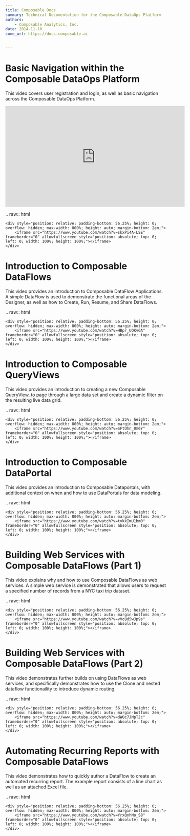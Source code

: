 ```yaml
---
title: Composable Docs
summary: Technical Documentation for the Composable DataOps Platform
authors:
    - Composable Analytics, Inc.
date: 2014-11-10
some_url: https://docs.composable.ai


---
```


# Basic Navigation within the Composable DataOps Platform

This video covers user registration and login, as well as basic navigation across the Composable DataOps Platform.

<iframe width="560" height="315"
src="https://www.youtube.com/watch?v=skxPi4A-LSE" 
frameborder="0" 
allow="accelerometer; autoplay; encrypted-media; gyroscope; picture-in-picture" 
allowfullscreen></iframe>

.. raw:: html

    <div style="position: relative; padding-bottom: 56.25%; height: 0; overflow: hidden; max-width: 800%; height: auto; margin-bottom: 2em;">
        <iframe src="https://www.youtube.com/watch?v=skxPi4A-LSE" frameborder="0" allowfullscreen style="position: absolute; top: 0; left: 0; width: 100%; height: 100%;"></iframe>
    </div>

# Introduction to Composable DataFlows

This video provides an introduction to Composable DataFlow Applications. A simple DataFlow is used to demonstrate the functional areas of the Designer, as well as how to Create, Run, Resume, and Share DataFlows.

.. raw:: html

    <div style="position: relative; padding-bottom: 56.25%; height: 0; overflow: hidden; max-width: 800%; height: auto; margin-bottom: 2em;">
        <iframe src="https://www.youtube.com/watch?v=HBpr_UOKvGA" frameborder="0" allowfullscreen style="position: absolute; top: 0; left: 0; width: 100%; height: 100%;"></iframe>
    </div>

# Introduction to Composable QueryViews

This video provides an introduction to creating a new Composable QueryView, to page through a large data set and create a dynamic filter on the resulting live data grid.

.. raw:: html

    <div style="position: relative; padding-bottom: 56.25%; height: 0; overflow: hidden; max-width: 800%; height: auto; margin-bottom: 2em;">
        <iframe src="https://www.youtube.com/watch?v=SFtUhn_0m6Y" frameborder="0" allowfullscreen style="position: absolute; top: 0; left: 0; width: 100%; height: 100%;"></iframe>
    </div>

# Introduction to Composable DataPortal

This video provides an introduction to Composable Dataportals, with additional context on when and how to use DataPortals for data modeling.

.. raw:: html

    <div style="position: relative; padding-bottom: 56.25%; height: 0; overflow: hidden; max-width: 800%; height: auto; margin-bottom: 2em;">
        <iframe src="https://www.youtube.com/watch?v=tvkkImU1bm0" frameborder="0" allowfullscreen style="position: absolute; top: 0; left: 0; width: 100%; height: 100%;"></iframe>
    </div>

# Building Web Services with Composable DataFlows (Part 1)

This video explains why and how to use Composable DataFlows as web services. A simple web service is demonstrated that allows users to request a specified number of records from a NYC taxi trip dataset.

.. raw:: html

    <div style="position: relative; padding-bottom: 56.25%; height: 0; overflow: hidden; max-width: 800%; height: auto; margin-bottom: 2em;">
        <iframe src="https://www.youtube.com/watch?v=vVcBd5wJp9s" frameborder="0" allowfullscreen style="position: absolute; top: 0; left: 0; width: 100%; height: 100%;"></iframe>
    </div>

# Building Web Services with Composable DataFlows (Part 2)

This video demonstrates further builds on using DataFlows as web services, and specifically demonstrates how to use the Clone and nested dataflow functionaility to introduce dynamic routing.

.. raw:: html

    <div style="position: relative; padding-bottom: 56.25%; height: 0; overflow: hidden; max-width: 800%; height: auto; margin-bottom: 2em;">
        <iframe src="https://www.youtube.com/watch?v=dWOc7JMpTJc" frameborder="0" allowfullscreen style="position: absolute; top: 0; left: 0; width: 100%; height: 100%;"></iframe>
    </div>

# Automating Recurring Reports with Composable DataFlows

This video demonstrates how to quickly author a DataFlow to create an automated recurring report. The example report consists of a line chart as well as an attached Excel file.

.. raw:: html

    <div style="position: relative; padding-bottom: 56.25%; height: 0; overflow: hidden; max-width: 800%; height: auto; margin-bottom: 2em;">
        <iframe src="https://www.youtube.com/watch?v=YrxQnhNo_S8" frameborder="0" allowfullscreen style="position: absolute; top: 0; left: 0; width: 100%; height: 100%;"></iframe>
    </div>